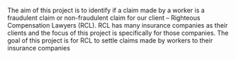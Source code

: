 The aim of this project is to identify if a claim made by a worker is a fraudulent claim or non-fraudulent claim for our client – Righteous Compensation Lawyers (RCL). RCL has many insurance companies as their clients and the focus of this project is specifically for those companies. The goal of this project is for RCL to settle claims made by workers to their insurance companies
